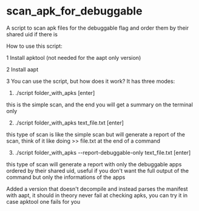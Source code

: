 # scan_apk_for_debuggable
A script to scan apk files for the debuggable flag and order them by their shared uid if there is

How to use this script:

1 Install apktool (not needed for the aapt only version)

2 Install aapt

3 You can use the script, but how does it work? It has three modes:

1. ./script folder_with_apks [enter]

this is the simple scan, and the end you will get a summary on the terminal only

2. ./script folder_with_apks text_file.txt [enter]

this type of scan is like the simple scan but will generate a report of the scan, think of it like doing >> file.txt at the end of a command

3. ./script folder_with_apks --report-debuggable-only text_file.txt [enter]

this type of scan will generate a report with only the debuggable apps ordered by their shared uid, useful if you don't want the full output of the command but only the informations of the apps

Added a version that doesn't decompile and instead parses the manifest with aapt, it should in theory never fail at checking apks, you can try it in case apktool one fails for you
